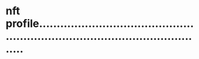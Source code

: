 # nft profile......................................................................................................
